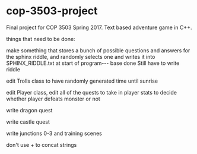 # cop-3503-project
Final project for COP 3503 Spring 2017. Text based adventure game in C++.

things that need to be done:

make something that stores a bunch of possible questions and answers for the sphinx riddle, and randomly selects one and writes it into SPHINX_RIDDLE.txt at start of program--- base done
Still have to write riddle

edit Trolls class to have randomly generated time until sunrise

edit Player class, edit all of the quests to take in player stats to decide whether player defeats monster or not

write dragon quest

write castle quest

write junctions 0-3 and training scenes

don't use + to concat strings
